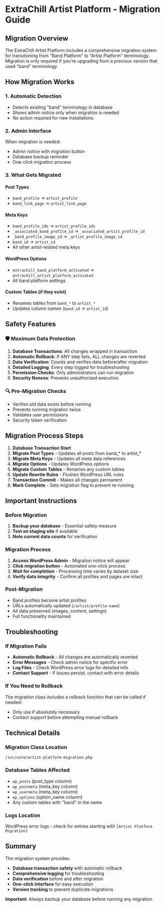 # ExtraChill Artist Platform - Migration Guide

## Migration Overview

The ExtraChill Artist Platform includes a comprehensive migration system for transitioning from "Band Platform" to "Artist Platform" terminology. Migration is only required if you're upgrading from a previous version that used "band" terminology.

## How Migration Works

### 1. **Automatic Detection**
- Detects existing "band" terminology in database
- Shows admin notice only when migration is needed
- No action required for new installations

### 2. **Admin Interface**
When migration is needed:
- Admin notice with migration button
- Database backup reminder  
- One-click migration process

### 3. **What Gets Migrated**

#### Post Types
- `band_profile` → `artist_profile`
- `band_link_page` → `artist_link_page`

#### Meta Keys
- `band_profile_ids` → `artist_profile_ids`
- `_associated_band_profile_id` → `_associated_artist_profile_id`
- `_band_profile_image_id` → `_artist_profile_image_id`
- `band_id` → `artist_id`
- All other artist-related meta keys

#### WordPress Options
- `extrachill_band_platform_activated` → `extrachill_artist_platform_activated`
- All band platform settings

#### Custom Tables (if they exist)
- Renames tables from `band_*` to `artist_*`
- Updates column names (`band_id` → `artist_id`)

## Safety Features

### 🛡️ **Maximum Data Protection**
1. **Database Transactions**: All changes wrapped in transaction
2. **Automatic Rollback**: If ANY step fails, ALL changes are reverted
3. **Data Verification**: Counts and verifies data before/after migration
4. **Detailed Logging**: Every step logged for troubleshooting
5. **Permission Checks**: Only administrators can run migration
6. **Security Nonces**: Prevents unauthorized execution

### 🔍 **Pre-Migration Checks**
- Verifies old data exists before running
- Prevents running migration twice
- Validates user permissions
- Security token verification

## Migration Process Steps

1. **Database Transaction Start**
2. **Migrate Post Types** - Updates all posts from band_* to artist_*
3. **Migrate Meta Keys** - Updates all meta data references
4. **Migrate Options** - Updates WordPress options
5. **Migrate Custom Tables** - Renames any custom tables
6. **Update Rewrite Rules** - Flushes WordPress URL rules
7. **Transaction Commit** - Makes all changes permanent
8. **Mark Complete** - Sets migration flag to prevent re-running

## Important Instructions

### **Before Migration**
1. **Backup your database** - Essential safety measure
2. **Test on staging site** if available  
3. **Note current data counts** for verification

### **Migration Process**
1. **Access WordPress Admin** - Migration notice will appear
2. **Click migration button** - Automated one-click process
3. **Wait for completion** - Processing time varies by dataset size
4. **Verify data integrity** - Confirm all profiles and pages are intact

### **Post-Migration**
- Band profiles become artist profiles
- URLs automatically updated (`/artist/profile-name`)
- All data preserved (images, content, settings)
- Full functionality maintained

## Troubleshooting

### If Migration Fails
- **Automatic Rollback** - All changes are automatically reverted
- **Error Messages** - Check admin notice for specific error
- **Log Files** - Check WordPress error logs for detailed info
- **Contact Support** - If issues persist, contact with error details

### If You Need to Rollback
The migration class includes a rollback function that can be called if needed:
- Only use if absolutely necessary
- Contact support before attempting manual rollback

## Technical Details

### Migration Class Location
`/inc/core/artist-platform-migration.php`

### Database Tables Affected
- `wp_posts` (post_type column)
- `wp_postmeta` (meta_key column)
- `wp_usermeta` (meta_key column)
- `wp_options` (option_name column)
- Any custom tables with "band" in the name

### Logs Location
WordPress error logs - check for entries starting with `[Artist Platform Migration]`

## Summary

The migration system provides:
- **Database transaction safety** with automatic rollback
- **Comprehensive logging** for troubleshooting  
- **Data verification** before and after migration
- **One-click interface** for easy execution
- **Version tracking** to prevent duplicate migrations

**Important**: Always backup your database before running any migration.